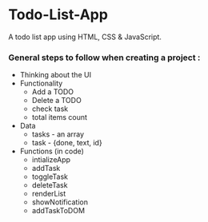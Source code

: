 # Todo-List-App
A todo list app using HTML, CSS & JavaScript.


### General steps to follow when creating a project :

- Thinking about the UI
- Functionality
	- Add a TODO
	- Delete a TODO
	- check task
	- total items count
- Data
	- tasks - an array
	- task - {done, text, id}
- Functions (in code)
	- intializeApp
	- addTask
	- toggleTask
	- deleteTask
	- renderList
	- showNotification
	- addTaskToDOM